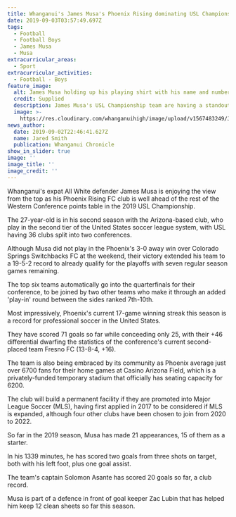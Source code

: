 ```yaml
---
title: Whanganui's James Musa's Phoenix Rising dominating USL Championship
date: 2019-09-03T03:57:49.697Z
tags:
  - Football
  - Football Boys
  - James Musa
  - Musa
extracurricular_areas:
  - Sport
extracurricular_activities:
  - Football - Boys
feature_image:
  alt: James Musa holding up his playing shirt with his name and number 45 on it
  credit: Supplied
  description: James Musa's USL Championship team are having a standout season
  image: >-
    https://res.cloudinary.com/whanganuihigh/image/upload/v1567483249/James_Musa.Chron_3.9.19.jpg
news_author:
  date: 2019-09-02T22:46:41.627Z
  name: Jared Smith
  publication: Whanganui Chronicle
show_in_slider: true
image: ''
image_title: ''
image_credit: ''
---
```

Whanganui's expat All White defender James Musa is enjoying the view from the top as his Phoenix Rising FC club is well ahead of the rest of the Western Conference points table in the 2019 USL Championship.

The 27-year-old is in his second season with the Arizona-based club, who play in the second tier of the United States soccer league system, with USL having 36 clubs split into two conferences.

Although Musa did not play in the Phoenix's 3-0 away win over Colorado Springs Switchbacks FC at the weekend, their victory extended his team to a 19-5-2 record to already qualify for the playoffs with seven regular season games remaining.

The top six teams automatically go into the quarterfinals for their conference, to be joined by two other teams who make it through an added 'play-in' round between the sides ranked 7th-10th.

Most impressively, Phoenix's current 17-game winning streak this season is a record for professional soccer in the United States.

They have scored 71 goals so far while conceeding only 25, with their +46 differential dwarfing the statistics of the conference's current second-placed team Fresno FC (13-8-4, +16).

The team is also being embraced by its community as Phoenix average just over 6700 fans for their home games at Casino Arizona Field, which is a privately-funded temporary stadium that officially has seating capacity for 6200.

The club will build a permanent facility if they are promoted into Major League Soccer (MLS), having first applied in 2017 to be considered if MLS is expanded, although four other clubs have been chosen to join from 2020 to 2022.

So far in the 2019 season, Musa has made 21 appearances, 15 of them as a starter.

In his 1339 minutes, he has scored two goals from three shots on target, both with his left foot, plus one goal assist.

The team's captain Solomon Asante has scored 20 goals so far, a club record.

Musa is part of a defence in front of goal keeper Zac Lubin that has helped him keep 12 clean sheets so far this season.
